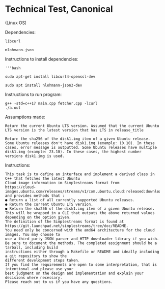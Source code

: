 # Technical Test, Canonical
(Linux OS)

Dependencies:

	libcurl
 
	nlohmann-json


Instructions to install dependencies:

	'''bash
 
	sudo apt-get install libcurl4-openssl-dev 

	sudo apt install nlohmann-json3-dev
	

Instructions to run program:

	g++ -std=c++17 main.cpp fetcher.cpp -lcurl
 	./a.out


Assumptions made:

	Return the current Ubuntu LTS version. Assumed that the current Ubuntu LTS version is the latest version that has LTS in release_title

 	Return the sha256 of the disk1.img item of a given Ubuntu release. Some Ubuntu releases don't have disk1.img (example: 10.10). In these cases, error message is outputted. Some Ubuntu releases have multiple disk1.img (example: 23.10). In these cases, the highest number versions disk1.img is used.


Instructions:

	This task is to define an interface and implement a derived class in C++ that fetches the latest Ubuntu
	Cloud image information in Simplestreams format from
	https://cloud-images.ubuntu.com/releases/streams/v1/com.ubuntu.cloud:released:download.json
	and provides methods that :
	● Return a list of all currently supported Ubuntu releases.
	● Return the current Ubuntu LTS version.
	● Return the sha256 of the disk1.img item of a given Ubuntu release.
	This will be wrapped in a CLI that outputs the above returned values depending on the option given.
	The definition of the Simplestreams format is found at
	https://git.launchpad.net/simplestreams/tree/doc/README.
	You need only be concerned with the amd64 architecture for the cloud images. You may choose to
	use a third party JSON parser and HTTP downloader library if you wish.
	Be sure to document the methods. The completed assignment should be a tarball, including build
	instructions either through a Makefile or README and ideally including a git repository to show the
	different development steps taken.
	If you find the requirements are open to some interpretation, that is intentional and please use your
	best judgment on the design and implementation and explain your decisions where necessary.
	Please reach out to us if you have any questions.
